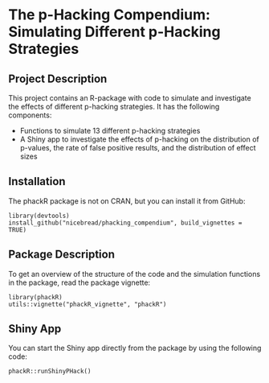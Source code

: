 # The p-Hacking Compendium: Simulating Different p-Hacking Strategies

## Project Description
This project contains an R-package with code to simulate and investigate the effects of different p-hacking strategies. It has the following components:
* Functions to simulate 13 different p-hacking strategies
* A Shiny app to investigate the effects of p-hacking on the distribution of p-values, the rate of false positive results, and the distribution of effect sizes

## Installation
The phackR package is not on CRAN, but you can install it from GitHub:

```
library(devtools)
install_github("nicebread/phacking_compendium", build_vignettes = TRUE)
```

## Package Description
To get an overview of the structure of the code and the simulation functions in the package, read the package vignette:

```
library(phackR)
utils::vignette("phackR_vignette", "phackR")
```

## Shiny App
You can start the Shiny app directly from the package by using the following code:

```
phackR::runShinyPHack()
```





